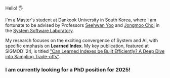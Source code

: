 Hello! 🖐

I'm a Master's student at Dankook University in South Korea, where I am fortunate to be advised by Professors [Seehwan Yoo](https://sites.google.com/site/dkumobileos/members/seehwanyoo) and [Jongmoo Choi](http://embedded.dankook.ac.kr/~choijm/) in the [System Software Laboratory](https://sslab.dankook.ac.kr/).

My research focuses on the exciting convergence of System and AI, with specific emphasis on **Learned Index**. My key publication, featured at SIGMOD '24, is titled ["Can Learned Indexes be Built Efficiently? A Deep Dive into Sampling Trade-offs"](https://dl.acm.org/doi/10.1145/3654919).

### I am currently looking for a PhD position for 2025!
